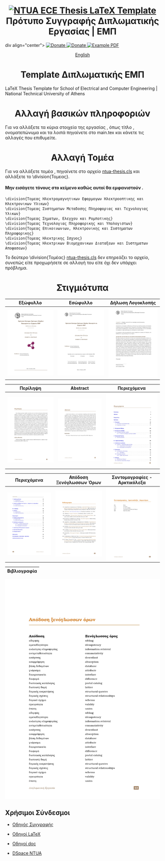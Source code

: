 <h1 align="center">
  <a href="https://github.com/estamos/NTUA-ECE-Thesis-Template" title="NTUA ECE Thesis LaTeX Template">
    <img alt="NTUA ECE Thesis LaTeX Template" src="https://www.ece.ntua.gr/themes/ecetheme/assets/img/pyrforos.svg" width="200px" height="200px" />
  </a>
  <br />
  Πρότυπο Συγγραφής Διπλωματικής Εργασίας | ΕΜΠ
</h1>
div align="center">
  <a href="https://www.paypal.me/evangelosstamos">
    <img alt="Donate" src="https://img.shields.io/badge/Donate-PayPal-blue.svg" />
  </a>
  <a href="https://www.buymeacoffee.com/estamos">
    <img alt="Donate" src="https://img.shields.io/badge/Donate-Buy%20Me%20A%20Coffee-orange.svg" />
  </a>
  <a href="https://raw.githubusercontent.com/estamos/NTUA-ECE-Thesis-Template/master/examples/NTUA_ECE_Thesis_Template.pdf">
    <img alt="Example PDF" src="https://img.shields.io/badge/thesis-pdf-red.svg" />
  </a>
</div>

<p align="center">
  <a href="https://github.com/estamos/COVID-19-GR-DATA/blob/master/README_EN.md">English</a>
</p>

<h1 align="center">
  Template Διπλωματικής ΕΜΠ
</h1>
 LaTeX Thesis Template for School of Electrical and Computer Engineering | National Technical University of Athens

<h1 align="center">
  Αλλαγή βασικών πληροφοριών
</h1> 
Για να αλλάξετε τα κύρια στοιχεία της εργασίας , όπως τίτλο , ονοματεπώνυμα και τα λοιπά πηγαίνετε στο main.tex και κάνετε τις αλλαγές που επιθυμείτε.

<h1 align="center">
  Αλλαγή Τομέα
</h1> 

Για να αλλάξετε τομέα , πηγαίνετε στο αρχείο [ntua-thesis.cls](https://github.com/estamos/NTUA-ECE-Thesis-Template/blob/master/ntua-thesis.cls#L665) και αλλάξετε το \division{Τομεας}.

#### Μην εισάγετε τόνους στο κείμενο καθώς αυτοί θα εμφανιστούν .

```
\division{Τομεας Ηλεκτρομαγνητικων Εφαρμογων Ηλεκτροοπτικης και Ηλεκτρονικων Υλικων}
\division{Τομεας Συστηματων Μεταδοσης Πληροφοριας και Τεχνολογιας Υλικων}
\division{Τομεας Σηματων, Ελεγχου και Ρομποτικης}
\division{Τομεας Τεχνολογιας Πληροφορικης και Υπολογιστων}
\division{Τομεας Επικοινωνιων, Ηλεκτρονικης και Συστηματων Πληροφορικης}
\division{Τομεας Ηλεκτρικης Ισχυος}
\division{Τομεας Ηλεκτρικων Βιομηχανικων Διαταξεων και Συστηματων Αποφασεων}
```
Το δεύτερο \division{Τομέας} [ntua-thesis.cls](https://github.com/estamos/NTUA-ECE-Thesis-Template/blob/master/ntua-thesis.cls#L672) δεν επηρεάζει το αρχείο, συνεπώς είτε προχωρήσετε σε αλλαγή του είτε όχι δεν υπάρχει πρόβλημα.

<h1 align="center">
  Στιγμιότυπα
</h1>

|   Εξώφυλλο            |   Εσώφυλλο            |   Δήλωση Λογοκλοπής   |
|:---------------------:|:---------------------:|:---------------------:|
![](https://raw.githubusercontent.com/estamos/NTUA-ECE-Thesis-Template/master/examples/NTUA_ECE_Thesis_Template_page-0001.jpg)  | ![](https://raw.githubusercontent.com/estamos/NTUA-ECE-Thesis-Template/master/examples/NTUA_ECE_Thesis_Template_page-0003.jpg) | ![](https://raw.githubusercontent.com/estamos/NTUA-ECE-Thesis-Template/master/examples/NTUA_ECE_Thesis_Template_page-0005.jpg)


|   Περίληψη            |   Abstract            |   Περιεχόμενα         |
|:---------------------:|:---------------------:|:---------------------:|
![](https://raw.githubusercontent.com/estamos/NTUA-ECE-Thesis-Template/master/examples/NTUA_ECE_Thesis_Template_page-0007.jpg)  | ![](https://raw.githubusercontent.com/estamos/NTUA-ECE-Thesis-Template/master/examples/NTUA_ECE_Thesis_Template_page-0009.jpg) | ![](https://raw.githubusercontent.com/estamos/NTUA-ECE-Thesis-Template/master/examples/NTUA_ECE_Thesis_Template_page-0015.jpg)


|   Περιεχόμενα            |  Απόδοση Ξενόγλωσσων Όρων     |   Συντομογραφίες - Αρκτικόλεξα|
|:---------------------:|:---------------------:|:---------------------:|
![](https://raw.githubusercontent.com/estamos/NTUA-ECE-Thesis-Template/master/examples/NTUA_ECE_Thesis_Template_page-0016.jpg)  | ![](https://raw.githubusercontent.com/estamos/NTUA-ECE-Thesis-Template/master/examples/NTUA_ECE_Thesis_Template_page-0065.jpg) | ![](https://raw.githubusercontent.com/estamos/NTUA-ECE-Thesis-Template/master/examples/NTUA_ECE_Thesis_Template_page-0067.jpg)


|   Βιβλιογραφία |
|:---------------------:|
![](https://raw.githubusercontent.com/estamos/NTUA-ECE-Thesis-Template/master/examples/NTUA_ECE_Thesis_Template_page-0069.jpg)


## Χρήσιμοι Σύνδεσμοι

- [Οδηγός Συγγραφής](https://lib.ece.ntua.gr/files/OdhgosSyggrafhs_v3.pdf)

- [Οδηγοί LaTeX](https://lib.ece.ntua.gr/files/odigoi_tex)

- [Οδηγοί doc](https://lib.ece.ntua.gr/files/odigoi_doc)

- [DSpace NTUA](http://dspace.lib.ntua.gr/)
